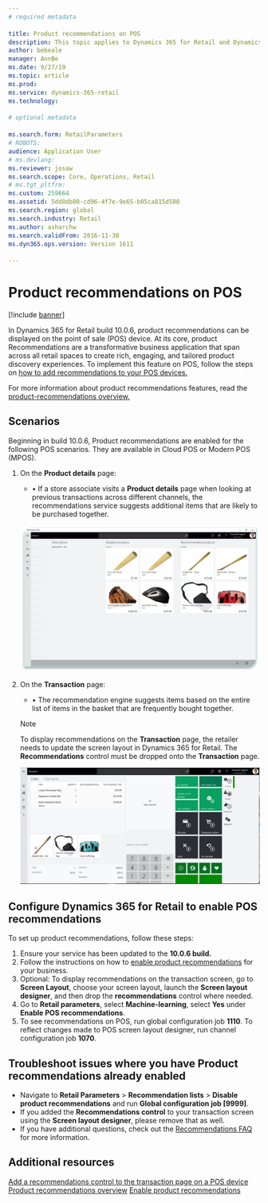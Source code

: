 ```yaml
---
# required metadata

title: Product recommendations on POS
description: This topic applies to Dynamics 365 for Retail and Dynamics 365 for Finance and Operations.
author: bebeale
manager: AnnBe
ms.date: 9/27/19
ms.topic: article
ms.prod: 
ms.service: dynamics-365-retail
ms.technology: 

# optional metadata

ms.search.form: RetailParameters
# ROBOTS: 
audience: Application User
# ms.devlang: 
ms.reviewer: josaw
ms.search.scope: Core, Operations, Retail
# ms.tgt_pltfrm: 
ms.custom: 259664
ms.assetid: 5dd8db08-cd96-4f7e-9e65-b05ca815d580
ms.search.region: global
ms.search.industry: Retail
ms.author: asharchw
ms.search.validFrom: 2016-11-30
ms.dyn365.ops.version: Version 1611

---
```


# Product recommendations on POS

[!include [banner](includes/banner.md)]

In Dynamics 365 for Retail build 10.0.6, product recommendations can be displayed on the point of sale (POS) device. At its core, product Recommendations are a transformative business application that span across all retail spaces to create rich, engaging, and tailored product discovery experiences. To implement this feature on POS, follow the steps on [how to add recommendations to your POS devices.](add-recommendations-control-pos-screen.md) 

For more information about product recommendations features, read the [product-recommendations overview.](product-recommendations-overview.md) 

## Scenarios

Beginning in build 10.0.6, Product recommendations are enabled for the following POS scenarios. They are available in Cloud POS or Modern POS (MPOS).

1. On the **Product details** page:

    - •	If a store associate visits a **Product details** page when looking at previous transactions across different channels, the recommendations service suggests additional items that are likely to be purchased together.

    [![Recommendations on the Product details page](./media/proddetails.png)](./media/proddetails.png)

2. On the **Transaction** page:

    - •	The recommendation engine suggests items based on the entire list of items in the basket that are frequently bought together.

    > [!NOTE]
    > To display recommendations on the **Transaction** page, the retailer needs to update the screen layout in Dynamics 365 for Retail. The **Recommendations** control must be dropped onto the **Transaction** page.

    [![Recommendations on the Transaction page](./media/transactionscreenmultipleproductslargemessengersbag-5.jpg)](./media/transactionscreenmultipleproductslargemessengersbag-5.jpg)

## Configure Dynamics 365 for Retail to enable POS recommendations

To set up product recommendations, follow these steps:

1. Ensure your service has been updated to the **10.0.6 build.**
2. Follow the instructions on how to [enable product recommendations](enable-product-recommendations.md) for your business.
3. Optional: To display recommendations on the transaction screen, go to **Screen Layout**, choose your screen layout, launch the **Screen layout designer**, and then drop the **recommendations** control where needed.
4. Go to **Retail parameters**, select **Machine-learning**, select **Yes** under **Enable POS recommendations**.
5. To see recommendations on POS, run global configuration job **1110**. To reflect changes made to POS screen layout designer, run channel configuration job **1070**.



## Troubleshoot issues where you have Product recommendations already enabled

- Navigate to **Retail Parameters** \> **Recommendation lists** \> **Disable product recommendations** and run **Global configuration job \[9999\]**. 
- If you added the **Recommendations control** to your transaction screen using the **Screen layout designer**, please remove that as well.
- If you have additional questions, check out the [Recommendations FAQ](faq-recommendations.md) for more information.

## Additional resources

[Add a recommendations control to the transaction page on a POS device](add-recommendations-control-pos-screen.md)
[Product recommendations overview](product-recommendations-overview.md)
[Enable product recommendations](enable-product-recommendations.md) 

